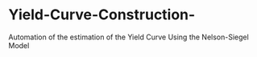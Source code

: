 # Yield-Curve-Construction-
Automation of the estimation of the Yield Curve Using the Nelson-Siegel Model
